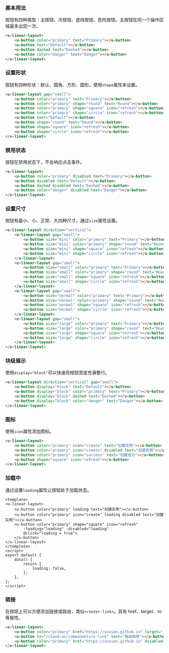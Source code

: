### 基本用法

按钮有四种类型：主按钮、次按钮、虚线按钮、危险按钮。主按钮在同一个操作区域最多出现一次。

``` html
<u-linear-layout>
    <u-button color="primary" text="Primary"></u-button>
    <u-button text="Default"></u-button>
    <u-button dashed text="Dashed"></u-button>
    <u-button color="danger" text="Danger"></u-button>
</u-linear-layout>
```

### 设置形状

按钮有四种形状：默认、圆角、方形、圆形，使用`shape`属性来设置。

``` html
<u-linear-layout gap="small">
    <u-button color="primary" text="Primary"></u-button>
    <u-button color="primary" shape="round" text="Round"></u-button>
    <u-button color="primary" shape="square" icon="refresh"></u-button>
    <u-button color="primary" shape="circle" icon="refresh"></u-button>
    <u-button text="Default"></u-button>
    <u-button shape="round" text="Round"></u-button>
    <u-button shape="square" icon="refresh"></u-button>
    <u-button shape="circle" icon="refresh"></u-button>
</u-linear-layout>
```

### 禁用状态

按钮在禁用状态下，不会响应点击事件。

``` html
<u-linear-layout>
    <u-button color="primary" disabled text="Primary"></u-button>
    <u-button disabled text="Default"></u-button>
    <u-button dashed disabled text="Dashed"></u-button>
    <u-button color="danger" disabled text="Danger"></u-button>
</u-linear-layout>
```

### 设置尺寸

按钮有最小、小、正常、大四种尺寸，通过`size`属性设置。

``` html
<u-linear-layout direction="vertical">
    <u-linear-layout gap="small">
        <u-button size="mini" color="primary" text="Primary"></u-button>
        <u-button size="mini" color="primary" shape="round" text="Round"></u-button>
        <u-button size="mini" shape="square" icon="refresh"></u-button>
        <u-button size="mini" shape="circle" icon="refresh"></u-button>
    </u-linear-layout>
    <u-linear-layout gap="small">
        <u-button size="small" color="primary" text="Primary"></u-button>
        <u-button size="small" color="primary" shape="round" text="Round"></u-button>
        <u-button size="small" shape="square" icon="refresh"></u-button>
        <u-button size="small" shape="circle" icon="refresh"></u-button>
    </u-linear-layout>
    <u-linear-layout gap="small">
        <u-button size="normal" color="primary" text="Primary"></u-button>
        <u-button size="normal" color="primary" shape="round" text="Round"></u-button>
        <u-button size="normal" shape="square" icon="refresh"></u-button>
        <u-button size="normal" shape="circle" icon="refresh"></u-button>
    </u-linear-layout>
    <u-linear-layout gap="small">
        <u-button size="large" color="primary" text="Primary"></u-button>
        <u-button size="large" color="primary" shape="round" text="Round"></u-button>
        <u-button size="large" shape="square" icon="refresh"></u-button>
        <u-button size="large" shape="circle" icon="refresh"></u-button>
    </u-linear-layout>
</u-linear-layout>
```

<!-- <u-linear-layout gap="small">
    <u-button size="huge" color="primary">Primary</u-button>
    <u-button size="huge" color="primary" shape="round">Round</u-button>
    <u-button size="huge" shape="square" icon="refresh"></u-button>
    <u-button size="huge" shape="circle" icon="refresh"></u-button>
</u-linear-layout> -->

### 块级展示

使用`display="block"`可以快速将按钮宽度充满整行。

``` html
<u-linear-layout direction="vertical" gap="small">
    <u-button display="block" text="Default"></u-button>
    <u-button display="block" color="primary" text="Primary"></u-button>
    <u-button display="block" dashed text="Dashed"></u-button>
    <u-button display="block" color="danger" text="Danger"></u-button>
</u-linear-layout>
```

### 图标

使用`icon`属性添加图标。

``` html
<u-linear-layout>
    <u-button color="primary" icon="create" text="创建实例"></u-button>
    <u-button color="primary" icon="create" disabled text="创建实例"></u-button>
    <u-button color="primary" icon="success" text="创建成功"></u-button>
    <u-button shape="square" icon="refresh"></u-button>
</u-linear-layout>
```

### 加载中

通过设置`loading`属性让按钮处于加载状态。

``` vue
<template>
<u-linear-layout>
    <u-button color="primary" loading text="创建实例"></u-button>
    <u-button color="primary" icon="create" loading disabled text="创建实例"></u-button>
    <u-button color="primary" shape="square" icon="refresh"
        :loading="loading" :disabled="loading"
        @click="loading = true">
    </u-button>
</u-linear-layout>
</template>
<script>
export default {
    data() {
        return {
            loading: false,
        };
    },
};
</script>
```

### 链接

在按钮上可以方便添加链接或路由，类似`<router-link>`。具有 href、target、to 等属性。

``` html
<u-linear-layout>
    <u-button color="primary" href="https://vusion.github.io" target="_blank" text="打开新窗口"></u-button>
    <u-button to="/cloud-ui/components/u-link" text="路由跳转"></u-button>
    <u-button color="primary" href="https://vusion.github.io" disabled text="禁用链接"></u-button>
</u-linear-layout>
```

